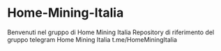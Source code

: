 # Home-Mining-Italia
Benvenuti nel gruppo di Home Mining Italia
Repository di riferimento del gruppo telegram Home Mining Italia t.me/HomeMiningItalia
